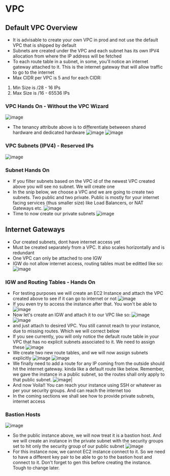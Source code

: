 # VPC
## Default VPC Overview
- It is advisable to create your own VPC in prod and not use the default VPC that is shipped by default
- Subnets are created under the VPC and each subnet has its own IPV4 allocation from where the IP address will be fetched
- To each route table in a subnet, in some, you'll notice an internet gateway attached to it. This is the internet gateway that will allow traffic to go to the internet
- Max CIDR per VPC is 5 and for each CIDR:
1. Min Size is /28 - 16 IPs
2. Max Size is /16 - 65536 IPs

### VPC Hands On - Without the VPC Wizard
![image](https://user-images.githubusercontent.com/43883264/167526195-a12a02fe-1ae0-43a3-9507-db7a34a7ce3a.png)
- The tenancy attribute above is to differentiate betweeen shared hardware and dedicated hardware
![image](https://user-images.githubusercontent.com/43883264/167526302-4d68fd84-71f5-4282-83d6-d5ccd0b6c81b.png)
![image](https://user-images.githubusercontent.com/43883264/167526335-d0b823cd-5e68-4500-b287-7351bd4b3017.png)

### VPC Subnets (IPV4) - Reserved IPs
![image](https://user-images.githubusercontent.com/43883264/167526578-3d5a4597-3009-410a-b120-3527c807c70a.png)


### Subnet Hands On
- If you filter subnets based on the VPC id of the newest VPC created above you will see no subnet. We will create one
- In the snip below, we choose a VPC and we are going to create two subnets. Two public and two private. Public is mostly for your internet facing services (thus smaller size) like Load Balancers, or NAT Gateways etc.
![image](https://user-images.githubusercontent.com/43883264/167530776-4a9cda5a-62c3-4988-836b-16f8716be4c5.png)
- Time to now create our private subnets
![image](https://user-images.githubusercontent.com/43883264/167530926-8d923bcd-901e-4102-82ae-e50f0297140c.png)

## Internet Gateways
- Our created subnets, dont have internet access yet
- Must be created separately from a VPC. It also scales horizontally and is redundant
- One VPC can only be attached to one IGW
- IGW do not allow internet access, routing tables must be editted like so:
![image](https://user-images.githubusercontent.com/43883264/167531273-7d66daef-372a-483d-8e39-352fb7838fdc.png)

### IGW and Routing Tables - Hands On
- For testing purposes we will create an EC2 Instance and attach the VPC created above to see if it can go to internet or not
![image](https://user-images.githubusercontent.com/43883264/167532171-efe08b37-87e9-4ebb-acb0-dea6e3faa7bc.png)
- If you even try to access the instance after that. You won't be able to
![image](https://user-images.githubusercontent.com/43883264/167532433-59efa75c-ecde-4662-90c1-fb06681cc471.png)
- Now let's create an IGW and attach it to our VPC like so:
![image](https://user-images.githubusercontent.com/43883264/167532517-77ea25c7-5f85-4a6a-9473-1ff1de744647.png)
![image](https://user-images.githubusercontent.com/43883264/167532557-93eee7ab-09c5-4b0f-9e4f-5ee84cc2e2f3.png)
- and just attach to desired VPC. You still cannot reach to your instance, due to missing routes. Which we will correct below
- If you see currently, you will only notice the default route table in your VPC that has no explicit subnets associated to it. We need to assign these
![image](https://user-images.githubusercontent.com/43883264/167532936-29d43b2e-c7b9-4e54-8b4f-d759cedfc750.png)
- We create two new route tables, and we will now assign subnets explicitly
![image](https://user-images.githubusercontent.com/43883264/167533087-c1c8ba25-0bd3-49da-9286-d1af3c3f7a77.png)
![image](https://user-images.githubusercontent.com/43883264/167533180-35088cfd-8b6a-4929-93c5-fabd0106c3ad.png)
- We finally need to add a route for any IP coming from the outside should hit the internet gateway. kinda like a default route like below. Remember, we gave the instance in a public subnet, so the routes shall only apply to that public subnet. 
![image](https://user-images.githubusercontent.com/43883264/167533420-ecf024ed-d88d-4521-9fa2-d96a03c66828.png)|
- And now Voila!! You can reach your instance using SSH or whatever as per your security groups. And can reach the internet too
- In the coming sections we shall see how to provide private subnets, internet access

### Bastion Hosts
![image](https://user-images.githubusercontent.com/43883264/167533662-45b60391-902f-48bb-8392-d57358776556.png)

- So the public instance above, we will now treat it is a bastion host. And we will create an instance in the private subnet with the security groups set to hit only the security group of our public subnet
![image](https://user-images.githubusercontent.com/43883264/167707602-e21aa7af-ceed-46fd-9fc4-da3f50a30938.png)
- For this instance now, we cannot EC2 instance connect to it. So we need to have a different key pair to be able to go to the bastion host and connect to it. Don't forget to gen this before creating the instance. Tough to change later.
